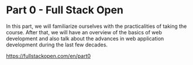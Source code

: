 # Part 0 - Full Stack Open

In this part, we will familiarize ourselves with the practicalities of taking the course. After that, we will have an overview of the basics of web development and also talk about the advances in web application development during the last few decades.

https://fullstackopen.com/en/part0
